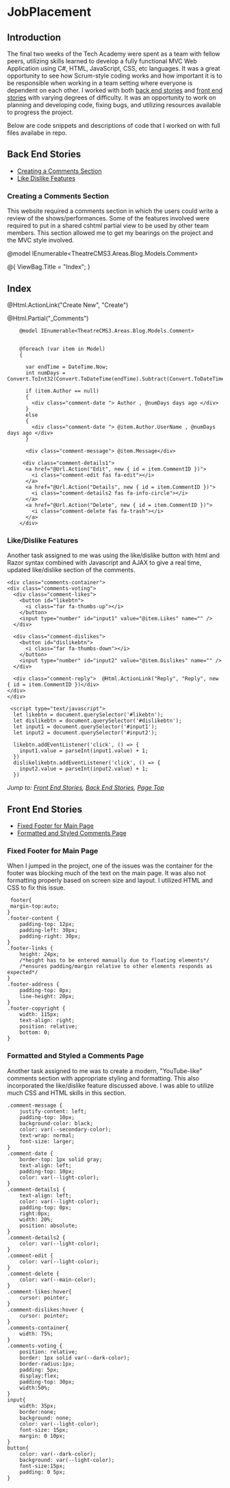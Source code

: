 # JobPlacement

## Introduction
The final two weeks of the Tech Academy were spent as a team with fellow peers, utilizing skills learned to  develop a fully functional MVC Web Application using C#, HTML, JavaScript, CSS, etc languages. It was a great opportunity to see how Scrum-style coding works and how important it is to be responsible when working in a team setting where everyone is dependent on each other. I worked with both [back end stories](#back-end-stories) and [front end stories](#front-end-stories) with varying degrees of difficulty. It was an opportunity to work on planning and developing code, fixing bugs, and utilizing resources available to progress the project. 

Below are code snippets and descriptions of code that I worked on with full files availabe in repo. 

## Back End Stories
* [Creating a Comments Section](#Creating-a-Comments-Section)
* [Like Dislike Features](#Like-Dislike-Features)

### Creating a Comments Section
This website required a comments section in which the users could write a review of the shows/performances. Some of the features involved were required to put in a shared cshtml partial view to be used by other team members. This section allowed me to get my bearings on the project and the MVC style involved. 

  @model IEnumerable<TheatreCMS3.Areas.Blog.Models.Comment>

  @{
    ViewBag.Title = "Index";
  }

  <h2>Index</h2>

  <p>
    @Html.ActionLink("Create New", "Create")
  </p>


  @Html.Partial("_Comments")
  
        @model IEnumerable<TheatreCMS3.Areas.Blog.Models.Comment>


        @foreach (var item in Model)
        {

          var endTime = DateTime.Now;
          int numDays = Convert.ToInt32(Convert.ToDateTime(endTime).Subtract(Convert.ToDateTime(item.CommentDate)).TotalDays);

          if (item.Author == null)
          {
            <div class="comment-date "> Author , @numDays days ago </div>
          }
          else
          {
            <div class="comment-date "> @item.Author.UserName , @numDays days ago </div>
          }

          <div class="comment-message"> @item.Message</div>
          
         <div class="comment-details1">
          <a href="@Url.Action("Edit", new { id = item.CommentID })">
            <i class="comment-edit fas fa-edit"></i>
          </a>
          <a href="@Url.Action("Details", new { id = item.CommentID })">
            <i class="comment-details2 fas fa-info-circle"></i>
          </a>
          <a href="@Url.Action("Delete", new { id = item.CommentID })">
            <i class="comment-delete fas fa-trash"></i>
          </a>
        </div>



### Like/Dislike Features
Another task assigned to me was using the like/dislike button with html and Razor syntax combined with Javascript and AJAX to give a real time, updated like/dislike section of the comments.

    <div class="comments-container">
    <div class="comments-voting">
      <div class="comment-likes">
        <button id="likebtn">
          <i class="far fa-thumbs-up"></i>
        </button>
        <input type="number" id="input1" value="@item.Likes" name="" />
      </div>

      <div class="comment-dislikes">
        <button id="dislikebtn">
          <i class="far fa-thumbs-down"></i>
        </button>
        <input type="number" id="input2" value="@item.Dislikes" name="" />
      </div>

      <div class="comment-reply">  @Html.ActionLink("Reply", "Reply", new { id = item.CommentID })</div>
    </div>
    </div>

     <script type="text/javascript">
      let likebtn = document.querySelector('#likebtn');
      let dislikebtn = document.querySelector('#dislikebtn');
      let input1 = document.querySelector('#input1');
      let input2 = document.querySelector('#input2');

      likebtn.addEventListener('click', () => {
        input1.value = parseInt(input1.value) + 1;
      })
      dislikelikebtn.addEventListener('click', () => {
        input2.value = parseInt(input2.value) + 1;
      })

  </script>

*Jump to: [Front End Stories](#front-end-stories), [Back End Stories](#back-end-stories), [Page Top](#live-project)*

## Front End Stories
* [Fixed Footer for Main Page](#Fixed-Footer)
* [Formatted and Styled Comments Page](#Formatted-and-Styled-Comments-Page)

### Fixed Footer for Main Page
When I jumped in the project, one of the issues was the container for the footer was blocking much of the text on the main page. It was also not formatting properly based on screen size and layout. I utilized HTML and CSS to fix this issue.

     footer{
     margin-top:auto;
    }
    .footer-content {
        padding-top: 12px;
        padding-left: 30px;
        padding-right: 30px;
    }
    .footer-links {
        height: 24px;
        /*height has to be entered manually due to floating elements*/
        /*ensures padding/margin relative to other elements responds as expected*/
    }
    .footer-address {
        padding-top: 8px;
        line-height: 20px;
    }
    .footer-copyright {
        width: 115px;
        text-align: right;
        position: relative;
        bottom: 0;
    }
### Formatted and Styled a Comments Page
Another task assigned to me was to create a modern, "YouTube-like" comments section with appropriate styling and formatting. This also incorporated the like/dislike feature discussed above. I was able to utilize much CSS and HTML skills in this section.
      
    .comment-message {  
        justify-content: left;
        padding-top: 10px;
        background-color: black;
        color: var(--secondary-color);
        text-wrap: normal;
        font-size: larger;
    }
    .comment-date {
        border-top: 1px solid gray;
        text-align: left;
        padding-top: 10px;
        color: var(--light-color);
    }
    .comment-details1 {
        text-align: left;
        color: var(--light-color);
        padding-top: 0px;
        right:0px;
        width: 20%;
        position: absolute;
    }
    .comment-details2 {
        color: var(--light-color);
    }
    .comment-edit {
        color: var(--light-color);
    }
    .comment-delete {
        color: var(--main-color);
    }
    .comment-likes:hover{
        cursor: pointer;
    }
    .comment-dislikes:hover {
        cursor: pointer;
    }
    .comments-container{
        width: 75%;
    }
    .comments-voting {
        position: relative;
        border: 1px solid var(--dark-color);
        border-radius:1px;
        padding: 5px;
        display:flex;
        padding-top: 30px;
        width:50%;
    }
    input{
        width: 35px;
        border:none;
        background: none;
        color: var(--light-color);
        font-size: 15px;
        margin: 0 10px;
    }
    button{
        color: var(--dark-color);
        background: var(--light-color);
        font-size:15px;
        padding: 0 5px;
    }
    
